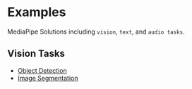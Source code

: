 # Examples

MediaPipe Solutions including `vision`, `text`, and `audio tasks`.

## Vision Tasks

- [Object Detection](./object-detector/README.md)
- [Image Segmentation](./image-segmentation/README.md)
